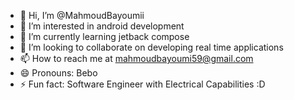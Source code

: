 - 👋 Hi, I’m @MahmoudBayoumii
- 👀 I’m interested in android development
- 🌱 I’m currently learning jetback compose
- 💞️ I’m looking to collaborate on developing real time applications
- 📫 How to reach me at mahmoudbayoumi59@gmail.com
- 😄 Pronouns: Bebo
- ⚡ Fun fact: Software Engineer with Electrical Capabilities :D 

<!---
MahmoudBayoumii/MahmoudBayoumii is a ✨ special ✨ repository because its `README.md` (this file) appears on your GitHub profile.
You can click the Preview link to take a look at your changes.
--->
